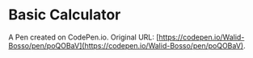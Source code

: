 # Basic Calculator

A Pen created on CodePen.io. Original URL: [https://codepen.io/Walid-Bosso/pen/poQOBaV](https://codepen.io/Walid-Bosso/pen/poQOBaV).

